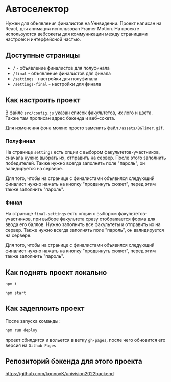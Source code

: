 # Автоселектор

Нужен для объявления финалистов на Унивидении. Проект написан на React,
для анимации использован Framer Motion. На проекте используются вебсокеты
для коммуникации между страницами настроек и интерфейсной частью.

## Доступные страницы

- `/` - объявление финалистов для полуфинала
- `/final` - объявление финалистов для финала
- `/settings` - настройки для полуфинала
- `/settings-final` - настройки для финала

## Как настроить проект

В файле `src/config.js` указан список факультетов, их лого и цвета.
Также там прописан адрес бэкенда и веб-сокета.

Для изменения фона можно просто заменить файл `/assets/BGTimer.gif`.

### Полуфинал

На странице `settings` есть опции с выбором факультетов-участников,
сначала нужно выбрать их, отправить на сервер. После этого заполнить победителей. 
Также нужно всегда заполнять поле "пароль", он валидируется на сервере.

Для того, чтобы на странице с финалистами объявился следующий финалист нужно нажать на кнопку "продвинуть сюжет",
перед этим также заполнить "пароль".

### Финал

На странице `final-settings` есть опции с выбором факультетов-участников,
при выборе факультета сразу отображается форма для ввода его баллов.
Нужно заполнить все факультеты и отправить их на сервер. Также нужно всегда заполнять поле "пароль", он валидируется на сервере.

Для того, чтобы на странице с финалистами объявился следующий финалист нужно нажать на кнопку "продвинуть сюжет",
перед этим также заполнить "пароль".

## Как поднять проект локально

```
npm i

npm start
```

## Как задеплоить проект

После запуска команды:
```
npm run deploy
```
проект сбилдится и вольется в ветку `gh-pages`, после чего обновится его версия на `Github Pages`

## Репозиторий бэкенда для этого проекта

https://github.com/konnovK/univision2022backend

